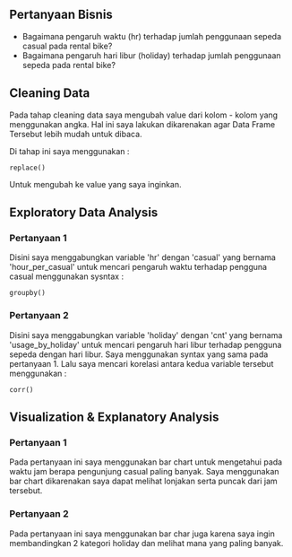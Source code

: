 ## Pertanyaan Bisnis
- Bagaimana pengaruh waktu (hr) terhadap jumlah penggunaan sepeda casual pada rental bike?
- Bagaimana pengaruh hari libur (holiday) terhadap jumlah penggunaan sepeda pada rental bike?

## Cleaning Data

Pada tahap cleaning data saya mengubah value dari kolom - kolom yang menggunakan angka. Hal ini saya lakukan dikarenakan agar Data Frame Tersebut lebih mudah untuk dibaca.

Di tahap ini saya menggunakan :
```
replace()
```
Untuk mengubah ke value yang saya inginkan.

## Exploratory Data Analysis
### Pertanyaan 1
 Disini saya menggabungkan variable 'hr' dengan 'casual' yang bernama 'hour_per_casual' untuk mencari pengaruh waktu terhadap pengguna casual menggunakan sysntax : 
```
groupby()
```

### Pertanyaan 2
Disini saya menggabungkan variable 'holiday' dengan 'cnt' yang bernama 'usage_by_holiday' untuk mencari pengaruh hari libur terhadap pengguna sepeda dengan hari libur.
Saya menggunakan syntax yang sama pada pertanyaan 1.
Lalu saya mencari korelasi antara kedua variable tersebut menggunakan : 
```
corr()
```

## Visualization & Explanatory Analysis
### Pertanyaan 1 
Pada pertanyaan ini saya menggunakan bar chart untuk mengetahui pada waktu jam berapa pengunjung casual paling banyak. Saya menggunakan bar chart dikarenakan saya dapat melihat lonjakan serta puncak dari jam tersebut.

### Pertanyaan 2
Pada pertanyaan ini saya menggunakan bar char juga karena saya ingin membandingkan 2 kategori holiday dan melihat mana yang paling banyak.
